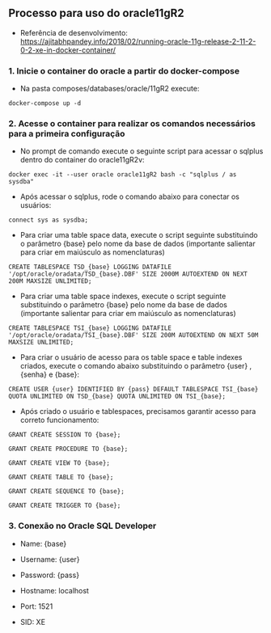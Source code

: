 ## Processo para uso do oracle11gR2

* Referência de desenvolvimento: https://ajitabhpandey.info/2018/02/running-oracle-11g-release-2-11-2-0-2-xe-in-docker-container/

### 1. Inicie o container do oracle a partir do docker-compose

* Na pasta composes/databases/oracle/11gR2 execute: 

`docker-compose up -d`

### 2. Acesse o container para realizar os comandos necessários para a primeira configuração

* No prompt de comando execute o seguinte script para acessar o sqlplus dentro do container do oracle11gR2v:

`docker exec -it --user oracle oracle11gR2 bash -c "sqlplus / as sysdba"`

* Após acessar o sqlplus, rode o comando abaixo para conectar os usuários:

`connect sys as sysdba;`

* Para criar uma table space data, execute o script seguinte substituindo o parâmetro {base} pelo nome da base de dados (importante salientar para criar em maiúsculo as nomenclaturas)

`CREATE TABLESPACE TSD_{base} LOGGING DATAFILE '/opt/oracle/oradata/TSD_{base}.DBF' SIZE 2000M AUTOEXTEND ON NEXT 200M MAXSIZE UNLIMITED;`

* Para criar uma table space indexes, execute o script seguinte substituindo o parâmetro {base} pelo nome da base de dados (importante salientar para criar em maiúsculo as nomenclaturas)

`CREATE TABLESPACE TSI_{base} LOGGING DATAFILE '/opt/oracle/oradata/TSI_{base}.DBF' SIZE 200M AUTOEXTEND ON NEXT 50M MAXSIZE UNLIMITED;`

* Para criar o usuário de acesso para os table space e table indexes criados, execute o comando abaixo substituindo o parâmetro {user} , {senha} e {base}:

`CREATE USER {user} IDENTIFIED BY {pass} DEFAULT TABLESPACE TSI_{base} QUOTA UNLIMITED ON TSD_{base} QUOTA UNLIMITED ON TSI_{base};`

* Após criado o usuário e tablespaces, precisamos garantir acesso para correto funcionamento:

`GRANT CREATE SESSION TO {base};`

`GRANT CREATE PROCEDURE TO {base};`

`GRANT CREATE VIEW TO {base};`

`GRANT CREATE TABLE TO {base};`

`GRANT CREATE SEQUENCE TO {base};`

`GRANT CREATE TRIGGER TO {base};`

### 3. Conexão no Oracle SQL Developer

* Name: {base}

* Username: {user}

* Password: {pass}

* Hostname: localhost

* Port: 1521

* SID: XE
